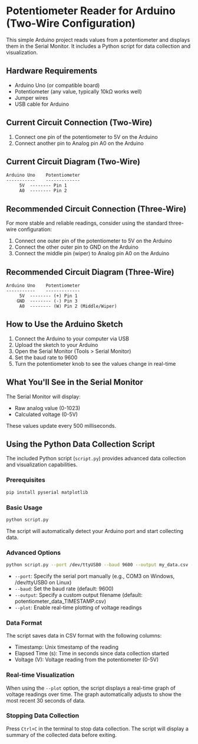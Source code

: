 # Potentiometer Reader for Arduino (Two-Wire Configuration)

This simple Arduino project reads values from a potentiometer and displays them in the Serial Monitor. It includes a Python script for data collection and visualization.

## Hardware Requirements

- Arduino Uno (or compatible board)
- Potentiometer (any value, typically 10kΩ works well)
- Jumper wires
- USB cable for Arduino

## Current Circuit Connection (Two-Wire)

1. Connect one pin of the potentiometer to 5V on the Arduino
2. Connect another pin to Analog pin A0 on the Arduino

## Current Circuit Diagram (Two-Wire)

```
Arduino Uno    Potentiometer
-----------    -------------
     5V  -------- Pin 1
     A0  -------- Pin 2
```

## Recommended Circuit Connection (Three-Wire)

For more stable and reliable readings, consider using the standard three-wire configuration:

1. Connect one outer pin of the potentiometer to 5V on the Arduino
2. Connect the other outer pin to GND on the Arduino
3. Connect the middle pin (wiper) to Analog pin A0 on the Arduino

## Recommended Circuit Diagram (Three-Wire)

```
Arduino Uno    Potentiometer
-----------    -------------
     5V  -------- (+) Pin 1
    GND  -------- (-) Pin 3
     A0  -------- (W) Pin 2 (Middle/Wiper)
```

## How to Use the Arduino Sketch

1. Connect the Arduino to your computer via USB
2. Upload the sketch to your Arduino
3. Open the Serial Monitor (Tools > Serial Monitor)
4. Set the baud rate to 9600
5. Turn the potentiometer knob to see the values change in real-time

## What You'll See in the Serial Monitor

The Serial Monitor will display:
- Raw analog value (0-1023)
- Calculated voltage (0-5V)

These values update every 500 milliseconds.

## Using the Python Data Collection Script

The included Python script (`script.py`) provides advanced data collection and visualization capabilities.

### Prerequisites

```bash
pip install pyserial matplotlib
```

### Basic Usage

```bash
python script.py
```

The script will automatically detect your Arduino port and start collecting data.

### Advanced Options

```bash
python script.py --port /dev/ttyUSB0 --baud 9600 --output my_data.csv --plot
```

- `--port`: Specify the serial port manually (e.g., COM3 on Windows, /dev/ttyUSB0 on Linux)
- `--baud`: Set the baud rate (default: 9600)
- `--output`: Specify a custom output filename (default: potentiometer_data_TIMESTAMP.csv)
- `--plot`: Enable real-time plotting of voltage readings

### Data Format

The script saves data in CSV format with the following columns:
- Timestamp: Unix timestamp of the reading
- Elapsed Time (s): Time in seconds since data collection started
- Voltage (V): Voltage reading from the potentiometer (0-5V)

### Real-time Visualization

When using the `--plot` option, the script displays a real-time graph of voltage readings over time. The graph automatically adjusts to show the most recent 30 seconds of data.

### Stopping Data Collection

Press `Ctrl+C` in the terminal to stop data collection. The script will display a summary of the collected data before exiting.

